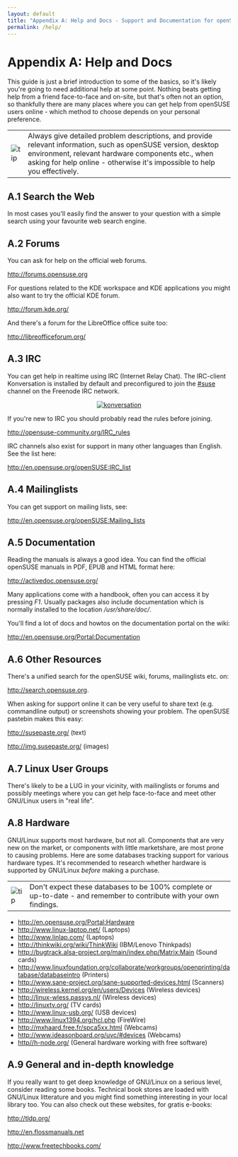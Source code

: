 ```yaml
---
layout: default
title: "Appendix A: Help and Docs - Support and Documentation for openSUSE"
permalink: /help/
---
```


# Appendix A: Help and Docs

This guide is just a brief introduction to some of the basics, so it's likely you're going to need additional help at some point. Nothing beats getting help from a friend face-to-face and on-site, but that's often not an option, so thankfully there are many places where you can get help from openSUSE users online - which method to choose depends on your personal preference.

<div class="tip">
<table>
<tbody>
<tr>
<td><img src="{{ site.baseurl | append: '/images/pics/tip.png' | replace: '//', '/' }}" alt="tip" /></td>
<td>Always give detailed problem descriptions, and provide relevant information, such as openSUSE version, desktop environment, relevant hardware components etc., when asking for help online - otherwise it's impossible to help you effectively.</td>
</tr>
</tbody>
</table>
</div>

## A.1 Search the Web

In most cases you'll easily find the answer to your question with a simple search using your favourite web search engine.

## A.2 Forums

You can ask for help on the official web forums.

<a href="http://forums.opensuse.org" target="_blank">http://forums.opensuse.org</a>

For questions related to the KDE workspace and KDE applications you might also want to try the official KDE forum.

<a href="http://forum.kde.org/" target="_blank">http://forum.kde.org/</a>

And there's a forum for the LibreOffice office suite too:

<a href="http://libreofficeforum.org/" target="_blank">http://libreofficeforum.org/</a>

## A.3 IRC

You can get help in realtime using IRC (Internet Relay Chat). The IRC-client Konversation is installed by default and preconfigured to join the <a href="irc://irc.opensuse.org/opensuse" class="button" title="join #suse on freenode">#suse</a> channel on the Freenode IRC network.

<center><a href="{{ site.baseurl | append: '/images/screenshots/konversation.png' | replace: '//', '/' }}" rel="thumbnail"><img src="{{ site.baseurl | append: '/images/screenshots/konversationb.png' | replace: '//', '/' }}" alt="konversation" class="pic" /></a></center>

If you're new to IRC you should probably read the rules before joining.

<a href="http://opensuse-community.org/IRC_rules" target="_blank">http://opensuse-community.org/IRC_rules</a>

IRC channels also exist for support in many other languages than English. See the list here:

<a href="http://en.opensuse.org/openSUSE:IRC_list" target="_blank">http://en.opensuse.org/openSUSE:IRC_list</a>

## A.4 Mailinglists

You can get support on mailing lists, see:

<a href="http://en.opensuse.org/openSUSE:Mailing_lists" target="_blank">http://en.opensuse.org/openSUSE:Mailing_lists</a>

## A.5 Documentation

Reading the manuals is always a good idea. You can find the official openSUSE manuals in PDF, EPUB and HTML format here:

<a href="http://activedoc.opensuse.org/" target="_blank">http://activedoc.opensuse.org/</a>

Many applications come with a handbook, often you can access it by pressing <i>F1</i>. Usually packages also include documentation which is normally installed to the location <i>/usr/share/doc/</i>.

You'll find a lot of docs and howtos on the documentation portal on the wiki:

<a href="http://en.opensuse.org/Portal:Documentation" target="_blank">http://en.opensuse.org/Portal:Documentation</a>

## A.6 Other Resources

There's a unified search for the openSUSE wiki, forums, mailinglists etc. on:

<a href="http://search.opensuse.org" target="_blank">http://search.opensuse.org</a>.

When asking for support online it can be very useful to share text (e.g. commandline output) or screenshots showing your problem. The openSUSE pastebin makes this easy:

<a href="http://susepaste.org/" target="_blank">http://susepaste.org/</a> (text)
 
<a href="http://img.susepaste.org/" target="_blank">http://img.susepaste.org/</a> (images)

## A.7 Linux User Groups

There's likely to be a LUG in your vicinity, with mailinglists or forums and possibly meetings where you can get help face-to-face and meet other GNU/Linux users in "real life".

## A.8 Hardware

GNU/Linux supports most hardware, but not all. Components that are very new on the market, or components with little marketshare, are most prone to causing problems. Here are some databases tracking support for various hardware types. It's recommended to research whether hardware is supported by GNU/Linux <i>before</i> making a purchase.

<div class="tip">
<table>
<tbody>
<tr>
<td><img src="{{ site.baseurl | append: '/images/pics/tip.png' | replace: '//', '/' }}" alt="tip" /></td>
<td>Don't expect these databases to be 100% complete or up-to-date - and remember to contribute with your own findings.</td>
</tr>
</tbody>
</table>
</div>

<ul>
<li><a href="http://en.opensuse.org/Portal:Hardware" target="_blank">http://en.opensuse.org/Portal:Hardware</a></li>
<li><a href="http://www.linux-laptop.net/" target="_blank">http://www.linux-laptop.net/</a> (Laptops)</li>
<li><a href="http://www.linlap.com/" target="_blank">http://www.linlap.com/</a> (Laptops)</li>
<li><a href="http://thinkwiki.org/wiki/ThinkWiki">http://thinkwiki.org/wiki/ThinkWiki</a> (IBM/Lenovo Thinkpads)</li>
<li><a href="http://bugtrack.alsa-project.org/main/index.php/Matrix:Main" target="_blank">http://bugtrack.alsa-project.org/main/index.php/Matrix:Main</a> (Sound cards)</li>
<li><a href="http://www.linuxfoundation.org/collaborate/workgroups/openprinting/database/databaseintro" target="_blank">http://www.linuxfoundation.org/collaborate/workgroups/openprinting/database/databaseintro</a> (Printers)</li>
<li><a href="http://www.sane-project.org/sane-supported-devices.html" target="_blank">http://www.sane-project.org/sane-supported-devices.html</a> (Scanners)</li>
<li><a href="http://wireless.kernel.org/en/users/Devices" target="_blank">http://wireless.kernel.org/en/users/Devices</a> (Wireless devices)</li>
<li><a href="http://linux-wless.passys.nl/" target="_blank">http://linux-wless.passys.nl/</a> (Wireless devices)</li>
<li><a href="http://linuxtv.org/" target="_blank">http://linuxtv.org/</a> (TV cards)</li>
<li><a href="http://www.linux-usb.org/" target="_blank">http://www.linux-usb.org/</a> (USB devices)</li>
<li><a href="http://www.linux1394.org/hcl.php" target="_blank">http://www.linux1394.org/hcl.php</a>  (FireWire)</li>
<li><a href="http://mxhaard.free.fr/spca5xx.html" target="_blank">http://mxhaard.free.fr/spca5xx.html</a> (Webcams)</li>
<li><a href="http://www.ideasonboard.org/uvc/#devices" target="_blank">http://www.ideasonboard.org/uvc/#devices</a> (Webcams)</li>
<li><a href="http//h-node.org/" target="_blank">http//h-node.org/</a> (General hardware working with free software)</li>
</ul>

## A.9 General and in-depth knowledge

If you really want to get deep knowledge of GNU/Linux on a serious level, consider reading some books. Technical book stores are loaded with GNU/Linux litterature and you might find something interesting in your local library too. You can also check out these websites, for gratis e-books:

<a href="http://tldp.org/" target="_blank">http://tldp.org/</a>

<a href="http://en.flossmanuals.net" target="_blank">http://en.flossmanuals.net</a>

<a href="http://www.freetechbooks.com/" target="_blank">http://www.freetechbooks.com/</a>
